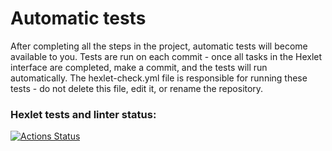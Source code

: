 # Automatic tests
After completing all the steps in the project, automatic tests will become available to you. Tests are run on each commit - once all tasks in the Hexlet interface are completed, make a commit, and the tests will run automatically.
The hexlet-check.yml file is responsible for running these tests - do not delete this file, edit it, or rename the repository.

### Hexlet tests and linter status:
[![Actions Status](https://github.com/ixth/fastify-web-development-project-6/actions/workflows/hexlet-check.yml/badge.svg)](https://github.com/ixth/fastify-web-development-project-6/actions)

